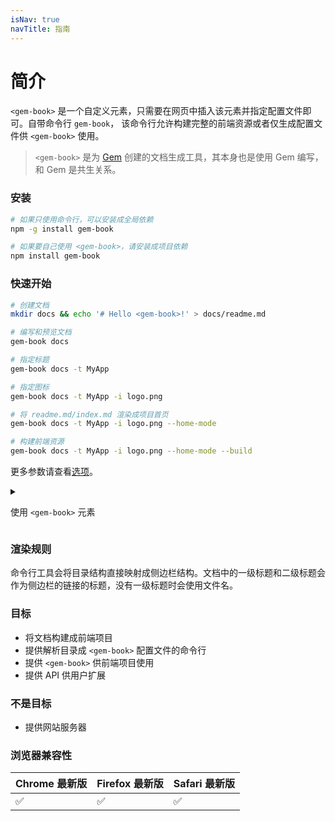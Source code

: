```yaml
---
isNav: true
navTitle: 指南
---
```


# 简介

`<gem-book>` 是一个自定义元素，只需要在网页中插入该元素并指定配置文件即可。自带命令行 `gem-book`，
该命令行允许构建完整的前端资源或者仅生成配置文件供 `<gem-book>` 使用。

> `<gem-book>` 是为 [Gem](https://github.com/mantou132/gem) 创建的文档生成工具，其本身也是使用 Gem 编写，和 Gem 是共生关系。

### 安装

```bash
# 如果只使用命令行，可以安装成全局依赖
npm -g install gem-book

# 如果要自己使用 <gem-book>，请安装成项目依赖
npm install gem-book
```

### 快速开始

```bash
# 创建文档
mkdir docs && echo '# Hello <gem-book>!' > docs/readme.md

# 编写和预览文档
gem-book docs

# 指定标题
gem-book docs -t MyApp

# 指定图标
gem-book docs -t MyApp -i logo.png

# 将 readme.md/index.md 渲染成项目首页
gem-book docs -t MyApp -i logo.png --home-mode

# 构建前端资源
gem-book docs -t MyApp -i logo.png --home-mode --build

```

更多参数请查看[选项](./003-cli.md)。

<details>
<summary>

使用 `<gem-book>` 元素

</summary>

上面的命令使用 `webpack` 打包完整的前端项目，但你也可以直接在 HTML 中使用 `<gem-book>` 元素。

```bash
# 仅生成 <gem-book> 需要 json 配置文件
gem-book docs -t MyApp -i logo.png --home-mode --build --json
```

然后在你的项目中使用 `<gem-book>`：

```js
import { html, render } from '@mantou/gem';

// 导入 <gem-book>
import 'gem-book';

import config from './gem-book.json';

render(html`<gem-book .config=${config}></gem-book>`, document.body);
```

你可以在任何框架中使用 `<gem-book>` 元素。

</details>

### 渲染规则

命令行工具会将目录结构直接映射成侧边栏结构。文档中的一级标题和二级标题会作为侧边栏的链接的标题，没有一级标题时会使用文件名。

### 目标

- 将文档构建成前端项目
- 提供解析目录成 `<gem-book>` 配置文件的命令行
- 提供 `<gem-book>` 供前端项目使用
- 提供 API 供用户扩展

### 不是目标

- 提供网站服务器

### 浏览器兼容性

| Chrome 最新版 | Firefox 最新版 | Safari 最新版 |
| ------------- | -------------- | ------------- |
| ✅            | ✅             | ✅            |
